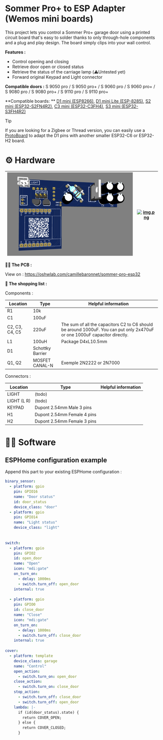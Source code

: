 # Sommer Pro+ to ESP Adapter (Wemos mini boards)

This project lets you control a Sommer Pro+ garage door using a
printed circuit board that's easy to solder thanks to only
through-hole components and a plug and play design. The board
simply clips into your wall control.

**Features :**

- Control opening and closing
- Retrieve door open or closed status
- Retrieve the status of the carriage lamp (⚠️Untested yet)
- Forward original Keypad and Light connector

**Compatible doors :** S 9050 pro / S 9050 pro+ / S 9060 pro / S 9060 pro+ / S 9080 pro / S 9080 pro+ / S 9110 pro / S
9110 pro+

**Compatible boards:
** [D1 mini (ESP8266)][D1], [D1 mini Lite (ESP-8285)][D1l], [S2 mini (ESP32-S2FN4R2)][S3], [C3 mini (ESP32-C3FH4)][C3], [S3 mini (ESP32-S3FH4R2)][S3]

> [!TIP]
> If you are looking for a Zigbee or Thread version,
> you can easily use a [ProtoBoard](https://www.wemos.cc/en/latest/d1_mini_shield/protoboard.html) to adapt the D1
> pins with another smaller ESP32-C6 or ESP32-H2 board.

# ⚙️ Hardware

| [![img.png](hardware-illustration.png)](hardware-illustration.png) | [![img.png](hardware-reallife.png)](hardware-reallife.png) |
|--------------------------------------------------------------------|------------------------------------------------------------|

**🏄‍♂️ The PCB :**

View on : https://oshwlab.com/camillebaronnet/sommer-pro-esp32

**🛒 The shopping list :**

Components :

| Location       | Type             | Helpful information                                                                                                        |
|----------------|------------------|----------------------------------------------------------------------------------------------------------------------------|
| R1             | 10k              |                                                                                                                            |
| C1             | 100uF            |                                                                                                                            |
| C2, C3, C4, C5 | 220uF            | The sum of all the capacitors C2 to C6 should be around 1000uF. You can put only 2x470uF or one 1000uF capacitor directly. |
| L1             | 100uH            | Package D4xL10.5mm                                                                                                         | 
| D1             | Schottky Barrier |                                                                                                                            |
| Q1, Q2         | MOSFET CANAL-N   | Exemple 2N2222 or 2N7000                                                                                                   | 

Connectors :

| Location    | Type                        | Helpful information |
|-------------|-----------------------------|---------------------|
| LIGHT       | (todo)                      |                     | 
| LIGHT (L R) | (todo)                      |                     | 
| KEYPAD      | Dupont 2.54mm Male 3 pins   |                     | 
| H1          | Dupont 2.54mm Female 4 pins |                     | 
| H2          | Dupont 2.54mm Female 3 pins |                     | 

# 🧑‍💻 Software

## ESPHome configuration example

Append this part to your existing ESPHome configuration :

```yaml
binary_sensor:
  - platform: gpio
    pin: GPIO16
    name: "Door status"
    id: door_status
    device_class: "door"
  - platform: gpio
    pin: GPIO14
    name: "Light status"
    device_class: "light"


switch:
  - platform: gpio
    pin: GPIO2
    id: open_door
    name: "Open"
    icon: "mdi:gate"
    on_turn_on:
      - delay: 1000ms
      - switch.turn_off: open_door
    internal: true

  - platform: gpio
    pin: GPIO0
    id: close_door
    name: "Close"
    icon: "mdi:gate"
    on_turn_on:
      - delay: 1000ms
      - switch.turn_off: close_door
    internal: true

cover:
  - platform: template
    device_class: garage
    name: "Control"
    open_action:
      - switch.turn_on: open_door
    close_action:
      - switch.turn_on: close_door
    stop_action:
      - switch.turn_off: close_door
      - switch.turn_off: open_door
    lambda: |-
      if (id(door_status).state) {
        return COVER_OPEN;
      } else {
        return COVER_CLOSED;
      }
```

[D1]: https://www.wemos.cc/en/latest/d1/d1_mini.html

[D1l]: https://www.wemos.cc/en/latest/d1/d1_mini_lite.html

[S2]: https://www.wemos.cc/en/latest/s2/s2_mini.html

[C3]: https://www.wemos.cc/en/latest/c3/c3_mini.html

[S3]: https://www.wemos.cc/en/latest/s3/s3_mini.html
